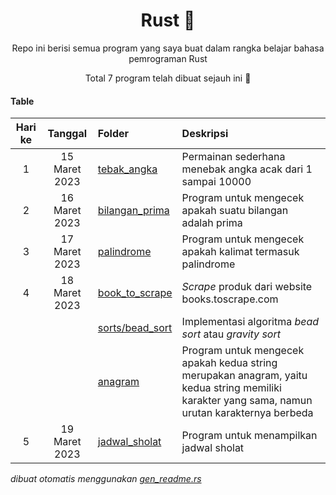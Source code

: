 <div align="center">

# Rust 🦀

Repo ini berisi semua program yang saya buat dalam rangka belajar bahasa pemrograman Rust

Total 7 program telah dibuat sejauh ini 🎉

</div>

#### Table

|Hari ke|Tanggal|Folder|Deskripsi|
|:--:|:--:|:--|:--|
|1|15 Maret 2023|[tebak_angka](/tebak_angka)|Permainan sederhana menebak angka acak dari 1 sampai 10000|
|2|16 Maret 2023|[bilangan_prima](/bilangan_prima)|Program untuk mengecek apakah suatu bilangan adalah prima|
|3|17 Maret 2023|[palindrome](/palindrome)|Program untuk mengecek apakah kalimat termasuk palindrome|
|4|18 Maret 2023|[book_to_scrape](/book_to_scrape)|_Scrape_ produk dari website books.toscrape.com|
|||[sorts/bead_sort](/sorts/bead_sort)|Implementasi algoritma _bead sort_ atau _gravity sort_|
|||[anagram](/anagram)|Program untuk mengecek apakah kedua string merupakan anagram, yaitu kedua string memiliki karakter yang sama, namun urutan karakternya berbeda|
|5|19 Maret 2023|[jadwal_sholat](/jadwal_sholat)|Program untuk menampilkan jadwal sholat|


_dibuat otomatis menggunakan [gen_readme.rs](/gen_readme.rs)_
